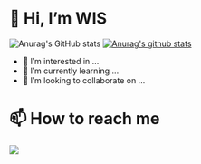 # 👋 Hi, I’m WIS
![Anurag's GitHub stats](https://github-readme-stats.vercel.app/api?username=wish837&show_icons=true)
[![Anurag's github stats](https://github-readme-stats.vercel.app/api/top-langs/?username=wish837&show_icons=true&hide_border=true&title_color=004386&icon_color=004386&layout=compact)](https://github.com/wish837)

- 👀 I’m interested in ...
- 🌱 I’m currently learning ...
- 💞️ I’m looking to collaborate on ...

# 📫 How to reach me
<a href="https://twitter.com/wish837" target="_blank"><img src="https://img.shields.io/badge/Twitter-1DA1F2?style=flat-square&logo=Twitter&logoColor=white"/></a>
